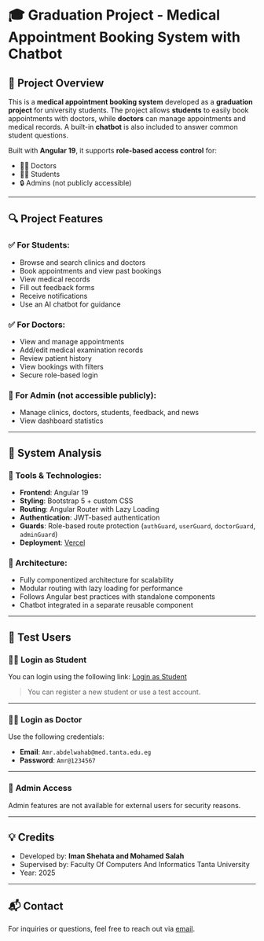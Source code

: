 # 🎓 Graduation Project - Medical Appointment Booking System with Chatbot

## 📌 Project Overview

This is a **medical appointment booking system** developed as a **graduation project** for university students. The project allows **students** to easily book appointments with doctors, while **doctors** can manage appointments and medical records. A built-in **chatbot** is also included to answer common student questions.

Built with **Angular 19**, it supports **role-based access control** for:
- 👨‍⚕️ Doctors
- 👩‍🎓 Students
- 🔒 Admins (not publicly accessible)

---

## 🔍 Project Features

### ✅ For Students:
- Browse and search clinics and doctors
- Book appointments and view past bookings
- View medical records
- Fill out feedback forms
- Receive notifications
- Use an AI chatbot for guidance

### ✅ For Doctors:
- View and manage appointments
- Add/edit medical examination records
- Review patient history
- View bookings with filters
- Secure role-based login

### 🔐 For Admin (not accessible publicly):
- Manage clinics, doctors, students, feedback, and news
- View dashboard statistics

---

## 🧠 System Analysis

### 🔧 Tools & Technologies:
- **Frontend**: Angular 19
- **Styling**: Bootstrap 5 + custom CSS
- **Routing**: Angular Router with Lazy Loading
- **Authentication**: JWT-based authentication
- **Guards**: Role-based route protection (`authGuard`, `userGuard`, `doctorGuard`, `adminGuard`)
- **Deployment**: [Vercel](https://vercel.com)

### 📁 Architecture:
- Fully componentized architecture for scalability
- Modular routing with lazy loading for performance
- Follows Angular best practices with standalone components
- Chatbot integrated in a separate reusable component

---

## 🧪 Test Users

### 👨‍🎓 **Login as Student**
You can login using the following link:
[Login as Student](https://graduation-project-emlg.vercel.app/#/login)

> You can register a new student or use a test account.

---

### 👨‍⚕️ **Login as Doctor**
Use the following credentials:

- **Email**: `Amr.abdelwahab@med.tanta.edu.eg`  
- **Password**: `Amr@1234567`

---

### 🛑 **Admin Access**
Admin features are not available for external users for security reasons.

---

## 💡 Credits

- Developed by: **Iman Shehata and Mohamed Salah**
- Supervised by: Faculty Of Computers And Informatics Tanta University
- Year: 2025

---

## 📬 Contact

For inquiries or questions, feel free to reach out via [email](mailto:emanshehata258@gmail.com).
